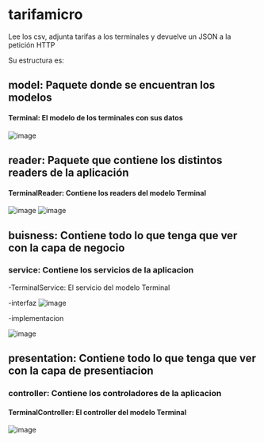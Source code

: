 # tarifamicro
Lee los csv, adjunta tarifas a los terminales y devuelve un JSON a la petición HTTP

Su estructura es:

## model: Paquete donde se encuentran los modelos
 
  #### Terminal: El modelo de los terminales con sus datos
  ![image](https://github.com/RickDvn/tarifamicro/assets/168721035/51a7de18-13c0-45ec-8b15-7fabd8f66891)


## reader: Paquete que contiene los distintos readers de la aplicación
  
  #### TerminalReader: Contiene los readers del modelo Terminal
  ![image](https://github.com/RickDvn/tarifamicro/assets/168721035/00b84aec-145f-47f9-8bf5-fb8ebf03ea19)
  ![image](https://github.com/RickDvn/tarifamicro/assets/168721035/fa4d66d0-8396-400e-9bd1-475cb4c669ad)

## buisness: Contiene todo lo que tenga que ver con la capa de negocio
  
 ### service: Contiene los servicios de la aplicacion
    
 -TerminalService: El servicio del modelo Terminal
      
 -interfaz
![image](https://github.com/RickDvn/tarifamicro/assets/168721035/a106a4b6-2533-460b-ae59-252602126a01)
      
 -implementacion
      
![image](https://github.com/RickDvn/tarifamicro/assets/168721035/0cedb8fb-0ac4-465d-8b5e-76233b05556c)

## presentation: Contiene todo lo que tenga que ver con la capa de presentiacion
  
 ### controller: Contiene los controladores de la aplicacion
    
 #### TerminalController: El controller del modelo Terminal
    
![image](https://github.com/RickDvn/tarifamicro/assets/168721035/28b87b97-8b23-4104-a0cc-86c45e48bbee)
